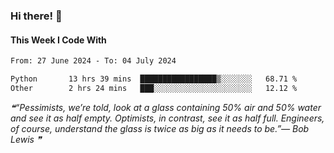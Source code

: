 ### Hi there! 👋

#### This Week I Code With
<!--START_SECTION:waka-->

```txt
From: 27 June 2024 - To: 04 July 2024

Python       13 hrs 39 mins  █████████████████▒░░░░░░░   68.71 %
Other        2 hrs 24 mins   ███░░░░░░░░░░░░░░░░░░░░░░   12.12 %
```

<!--END_SECTION:waka-->

<!--STARTS_HERE_QUOTE_README-->
<i>❝“Pessimists, we’re told, look at a glass containing 50% air and 50% water and see it as half empty.  Optimists, in contrast, see it as half full.  Engineers, of course, understand the glass is twice as big as it needs to be.”— Bob Lewis   ❞</i>
<!--ENDS_HERE_QUOTE_README-->
